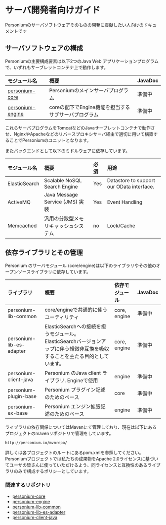 # サーバ開発者向けガイド

Personiumのサーバソフトウェアそのものの開発に貢献したい人向けのドキュメントです

## サーバソフトウェアの構成

Personiumの主要構成要素は以下2つのJava Web アプリケーションプログラムで、いずれもサーブレットコンテナ上で動作します。

|モジュール名|概要|JavaDoc|
|:--|:--|:--|
|[personium-core](https://github.com/personium/personium-core)|Personiumのメインサーバプログラム|準備中|
|[personium-engine](https://github.com/personium/personium-engine)|coreの配下でEngine機能を担当するサブサーバプログラム|準備中|

これらサーバプログラムをTomcatなどのJavaサーブレットコンテナで動作させ、NginxやApacheなどのリバースプロキシサーバ経由で適切に用いて構築することでPersoniumのユニットとなります。

またバックエンドとして以下のミドルウェアに依存しています。

|モジュール名|概要|必須|用途|
|:--|:--|:--|:--|
|ElasticSearch|Scalable NoSQL Search Engine|Yes|Datastore to support our OData interface.|
|ActiveMQ|Java Message Service (JMS) 実装 |Yes|Event Handling|
|Memcached|汎用の分散型メモリキャッシュシステム|no|Lock/Cache|


## 依存ライブラリとその管理

Personium のサーバモジュール (core/engine)は以下のライブラリやその他のオープンソースライブラリに依存しています。

|ライブラリ|概要|依存モジュール|JavaDoc|
|:--|:--|:--|:--|
|personium-lib-common|core/engineで共通的に使うユーティリティ|core, engine|準備中|
|personium-lib-es-adapter|ElasticSearchへの接続を担うモジュール。ElasticSearchバージョンアップに伴う軽微非互換を吸収することを主たる目的としています。|core, engine|準備中|
|personium-client-java|Personium のJava client ライブラリ. Engineで使用|engine|準備中|
|personium-plugin-base|Personium プラグイン記述のためのベース|core|準備中|
|personium-ex-base|Personium エンジン拡張記述のためのベース|engine|準備中|

ライブラリの依存関係についてはMavenにて管理しており、現在は以下にあるプロジェクトのmavenリポジトリで管理をしています。

    http://personium.io/mvnrepo/

詳しくは各プロジェクトのルートにあるpom.xmlを参照してください。Personiumプロジェクトでは私たちの成果物をApache 2.0ライセンスに基づいてユーザの皆さんに使っていただけるよう、同ライセンスと互換性のあるライブラリのみで構成するポリシーとしています。


### 関連するリポジトリ

* [personium-core](https://github.com/personium/personium-core)
* [personium-engine](https://github.com/personium/personium-engine)
* [personium-lib-common](https://github.com/personium/personium-lib-common)
* [personium-lib-es-adapter](https://github.com/personium/personium-lib-es-adapter)
* [personium-client-java](https://github.com/personium/personium-client-java)
